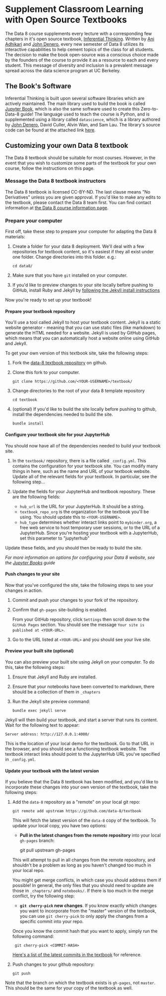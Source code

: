 # Supplement Classroom Learning with Open Source Textbooks

The Data 8 course supplements every lecture with a corresponding few chapters in it's open source textbook, [Inferential Thinking](https://inferentialthinking.com). Written by [Ani Adhikari](https://statistics.berkeley.edu/people/ani-adhikari) and [John Denero](http://denero.org/), every new semester of Data 8 utilizes its interactive capabilities to help cement topics of the class for all students. The decision to make the book open-source was a conscious choice made by the founders of the course to provide it as a resource to each and every student. This message of diversity and inclusion is a prevalent message spread across the data science program at UC Berkeley.

## The Book's Software

Inferential Thinking is built upon several software libraries which are actively maintained. The main library used to build the book is called [Jupyter Book](https://jupyterbook.org/intro.html), which is also the same software used to create this Zero-to-Data-8 guide! The language used to teach the course is Python, and is supplemented using a library called `datascience`, which is a library authored by [John Denero](http://denero.org/), David Culler, Alvin Wan, and Sam Lau. The library's source code can be found at the attached link [here](https://pypi.org/project/datascience/).

## Customizing your own Data 8 textbook

The Data 8 textbook should be suitable for most courses. However, in the event that you wish to customize
some parts of the textbook for your own course, follow the instructions on this page.

### Message the Data 8 textbook instructors

The Data 8 textbook is licensed CC-BY-ND. The last clause means "No Derivatives" unless
you are given approval. If you'd like to make any edits to the textbook, please contact
the Data 8 team first. You can find contact information at
[the Data 8 course information page](https://data.berkeley.edu/education/courses/data-8).

### Prepare your computer

First off, take these step to prepare your computer for adapting the Data 8
materials:

1. Create a folder for your data 8 deployment. We'll deal with a few repositories
   for textbook content, so it's easiest if they all exist under one folder. Change
   directories into this folder. e.g.:

       cd data8/

2. Make sure that you have `git` installed on your computer.
3. If you'd like to preview changes to your site locally before pushing to GitHub,
   install Ruby and Jekyll by [following the Jekyll install instructions](https://jekyllrb.com/docs/installation/)

Now you're ready to set up your textbook!

#### Prepare your textbook repository

You'll use a tool called Jekyll to host your textbook content. Jekyll is a static
website generator - meaning that you can use static files (like markdown) to
generate the HTML needed for a website. Jekyll is used by GitHub pages, which
means that you can automatically host a website online using GitHub and Jekyll.

To get your own version of this textbook site, take the following steps:

1. Fork the [data-8 textbook repository](https://github.com/data-8/textbook/) on github.
2. Clone this fork to your computer.

       git clone https://github.com/<YOUR-USERNAME>/textbook/

3. Change directories to the root of your data 8 template repository

       cd textbook

4. (optional) If you'd like to build the site locally before pushing to github,
   install the dependencies needed to build the site.

       bundle install

#### Configure your textbook site for your JupyterHub

You should now have all of the dependencies needed to build your textbook site.

1. In the `textbook/` repository, there is a file called `_config.yml`.
   This contains the configuration for your textbook site. You can modify many things
   in here, such as the name and URL of your textbook website. Update all of
   the relevant fields for your textbook. In particular, see the following step...
2. Update the fields for your JupyterHub and textbook repository. These are the
   following fields:

     * `hub_url` is the URL for your JupyterHub. It should be a string.
     * `textbook_repo_org` is the organization for the textbook you'll be using. You should
       update this to `<YOUR-USERNAME>`.
     * `hub_type` determines whether interact links point to `mybinder.org`, a free web
       service to host temporary user sessions, or to the URL of a JupyterHub.
       Since you're hosting your textbook with a JupyterHub, set this parameter to "jupyterhub"

Update these fields, and you should then be ready to build the site.

*For more information on options for configuring your Data 8 website, see
the [Jupyter Books](https://predictablynoisy.com/jupyter-book) guide*

#### Push changes to your site

Now that you've configured the site, take the following steps to see your changes in action.

1. Commit and push your changes to your fork of the repository.
2. Confirm that `gh-pages` site-building is enabled.

   From your GitHub repository, click `Settings` then scroll down to the
   `GitHub Pages` section. You should see the message `Your site is published at <YOUR-URL>`.
3. Go to the URL listed at `<YOUR-URL>` and you should see your live site.

#### Preview your built site (optional)

You can also preview your built site using Jekyll on your computer.
To do this, take the following steps:

1. Ensure that Jekyll and Ruby are installed.
2. Ensure that your notebooks have been converted to markdown, there should be a
   collection of them in `_chapters`
3. Run the Jekyll site preview command:

       bundle exec jekyll serve

Jekyll will then build your textbook, and start a server that runs its
content. Wait for the following text to appear:

    Server address: http://127.0.0.1:4000/

This is the location of your local demo for the textbook. Go to that URL in the
browser, and you should see a functioning textbook website. The textbook interact
links should point to the JupyterHub URL you've specified in `_config.yml`.

#### Update your textbook with the latest version

If you believe that the Data 8 textbook has been modified, and you'd like to incorporate
these changes into your own version of the textbook, take the following steps:

1. Add the `data-8` repository as a "remote" on your local git repo:

       git remote add upstream https://github.com/data-8/textbook

   This will fetch the latest version of the `data-8` copy of the textbook.
   To update your local copy, you have two options:
    * **Pull in the latest changes from the remote repository** into your local `gh-pages` branch:

         git pull upstream gh-pages

    This will attempt to pull in all changes from the remote repository, and shouldn't be
    a problem as long as you haven't changed too much in your local repo.

    You might get merge conflicts, in which case you should address them if possible!
    In general, the only files that you should need
    to update are those in `_chapters/` and `notebooks/`.  If there is too much
    in the merge conflict, try the following step:

    * **`git cherry-pick` new changes**. If you know exactly which changes you want to
    incorporate from the "master" version of the textbook, you can use `git cherry-pick` to
    only apply the changes from a specific commit into your repo.

    Once you know the commit hash that you want to apply, simply run the following command:

        git cherry-pick <COMMIT-HASH>

    [Here's a list of the latest commits in the textbook](https://github.com/data-8/textbook/commits/gh-pages) for reference.

2. Push changes to your github repository:

       git push

Note that the branch on which the textbook exists is `gh-pages`, not `master`. This should
be the same for your copy of the textbook as well.
